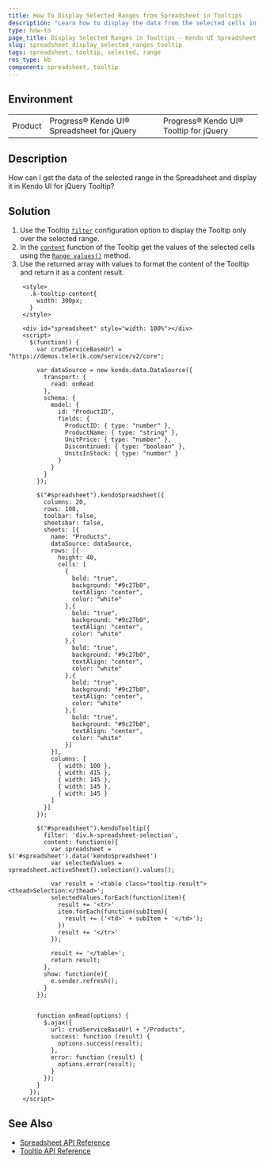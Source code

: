 ```yaml
---
title: How To Display Selected Ranges from Spreadsheet in Tooltips
description: "Learn how to display the data from the selected cells in the Spreadsheet in Kendo UI Tooltip."
type: how-to
page_title: Display Selected Ranges in Tooltips - Kendo UI Spreadsheet for jQuery
slug: spreadsheet_display_selected_ranges_tooltip
tags: spreadsheet, tooltip, selected, range
res_type: kb
component: spreadsheet, tooltip
---
```


## Environment

<table>
 <tr>
  <td>Product</td>
  <td>Progress® Kendo UI® Spreadsheet for jQuery</td>
  <td>Progress® Kendo UI® Tooltip for jQuery</td>
 </tr>
</table>

## Description

How can I get the data of the selected range in the Spreadsheet and display it in Kendo UI for jQuery Tooltip?

## Solution

1. Use the Tooltip [`filter`](/api/javascript/ui/tooltip/configuration/filter) configuration option to display the Tooltip only over the selected range.
1. In the [`content`](/api/javascript/ui/tooltip/configuration/content) function of the Tooltip get the values of the selected cells using the [`Range values()`](/api/javascript/spreadsheet/range/methods/values) method.
1. Use the returned array with values to format the content of the Tooltip and return it as a content result. 

```dojo
    <style>
      .k-tooltip-content{
        width: 300px;
      }
    </style>

    <div id="spreadsheet" style="width: 100%"></div>
    <script>
      $(function() {
        var crudServiceBaseUrl = "https://demos.telerik.com/service/v2/core";

        var dataSource = new kendo.data.DataSource({
          transport: {
            read: onRead
          },              
          schema: {
            model: {
              id: "ProductID",
              fields: {
                ProductID: { type: "number" },
                ProductName: { type: "string" },
                UnitPrice: { type: "number" },
                Discontinued: { type: "boolean" },
                UnitsInStock: { type: "number" }
              }
            }
          }
        });

        $("#spreadsheet").kendoSpreadsheet({
          columns: 20,
          rows: 100,
          toolbar: false,
          sheetsbar: false,
          sheets: [{
            name: "Products",
            dataSource: dataSource,
            rows: [{
              height: 40,
              cells: [
                {
                  bold: "true",
                  background: "#9c27b0",
                  textAlign: "center",
                  color: "white"
                },{
                  bold: "true",
                  background: "#9c27b0",
                  textAlign: "center",
                  color: "white"
                },{
                  bold: "true",
                  background: "#9c27b0",
                  textAlign: "center",
                  color: "white"
                },{
                  bold: "true",
                  background: "#9c27b0",
                  textAlign: "center",
                  color: "white"
                },{
                  bold: "true",
                  background: "#9c27b0",
                  textAlign: "center",
                  color: "white"
                }]
            }],
            columns: [
              { width: 100 },
              { width: 415 },
              { width: 145 },
              { width: 145 },
              { width: 145 }
            ]
          }]
        });

        $("#spreadsheet").kendoTooltip({
          filter: 'div.k-spreadsheet-selection',
          content: function(e){
            var spreadsheet = $('#spreadsheet').data('kendoSpreadsheet')
            var selectedValues = spreadsheet.activeSheet().selection().values();

            var result = '<table class="tooltip-result"><thead>Selection:</thead>';
            selectedValues.forEach(function(item){
              result += '<tr>'
              item.forEach(function(subItem){
                result += ('<td>' + subItem + '</td>');
              })
              result += '</tr>'
            });

            result += '</table>';
            return result;
          },
          show: function(e){
            e.sender.refresh();
          }
        });


        function onRead(options) {
          $.ajax({
            url: crudServiceBaseUrl + "/Products",
            success: function (result) {
              options.success(result);
            },
            error: function (result) {
              options.error(result);
            }
          });
        }
      });
    </script>
```

## See Also

* [Spreadsheet API Reference](/api/javascript/ui/spreadsheet)
* [Tooltip API Reference](/api/javascript/ui/tooltip)
